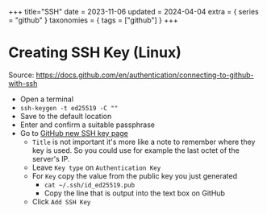 +++
title="SSH"
date = 2023-11-06
updated = 2024-04-04
extra = { series = "github" }
taxonomies = { tags = ["github"] }
+++

# Creating SSH Key (Linux)

Source: <https://docs.github.com/en/authentication/connecting-to-github-with-ssh>

- Open a terminal
- `ssh-keygen -t ed25519 -C ""`
- Save to the default location
- Enter and confirm a suitable passphrase
- Go to [GitHub new SSH key page](https://github.com/settings/ssh/new)
  - `Title` is not important it's more like a note to remember where they key is used. So you could use for example
    the last octet of the server's IP.
  - Leave `Key type` on `Authentication Key`
  - For `Key` copy the value from the public key you just generated
    - `cat ~/.ssh/id_ed25519.pub`
    - Copy the line that is output into the text box on GitHub
  - Click `Add SSH Key`
